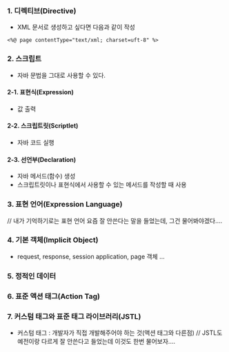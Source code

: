
### 1. 디렉티브(Directive)
* XML 문서로 생성하고 싶다면 다음과 같이 작성
```
<%@ page contentType="text/xml; charset=uft-8" %>
```
### 2. 스크립트
* 자바 문법을 그대로 사용할 수 있다.
#### 2-1. 표현식(Expression)
* 값 출력
#### 2-2. 스크립트릿(Scriptlet)
* 자바 코드 실행
#### 2-3. 선언부(Declaration)
* 자바 메서드(함수) 생성
* 스크립트릿이나 표현식에서 사용할 수 있는 메서드를 작성할 때 사용
### 3. 표현 언어(Expression Language)
// 내가 기억하기로는 표현 언어 요즘 잘 안쓴다는 말을 들었는데, 그건 물어봐야겠다....
### 4. 기본 객체(Implicit Object)
- request, response, session application, page 객체 ...
### 5. 정적인 데이터
### 6. 표준 액션 태그(Action Tag)
### 7. 커스텀 태그와 표준 태그 라이브러리(JSTL)
* 커스텀 태그 : 개발자가 직접 개발해주어야 하는 것(액션 태그와 다른점)
// JSTL도 예전이랑 다르게 잘 안쓴다고 들었는데 이것도 한번 물어보자....
